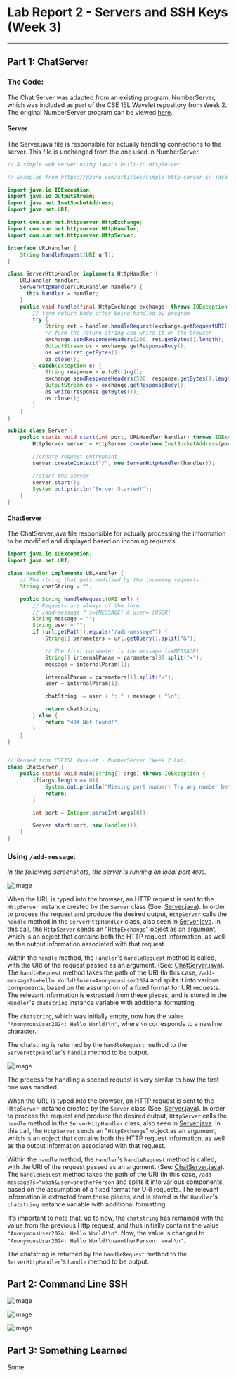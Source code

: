 # Lab Report 2 - Servers and SSH Keys (Week 3)

---

## Part 1: ChatServer

### The Code:

The Chat Server was adapted from an existing program, NumberServer, which was included as part of the CSE 15L Wavelet repository from Week 2. The original NumberServer program can be viewed [here](https://github.com/ucsd-cse15l-f23/wavelet).

#### Server
The Server.java file is responsible for actually handling connections to the server. This file is unchanged from the one used in NumberServer.
```java
// A simple web server using Java's built-in HttpServer

// Examples from https://dzone.com/articles/simple-http-server-in-java were useful references

import java.io.IOException;
import java.io.OutputStream;
import java.net.InetSocketAddress;
import java.net.URI;

import com.sun.net.httpserver.HttpExchange;
import com.sun.net.httpserver.HttpHandler;
import com.sun.net.httpserver.HttpServer;

interface URLHandler {
    String handleRequest(URI url);
}

class ServerHttpHandler implements HttpHandler {
    URLHandler handler;
    ServerHttpHandler(URLHandler handler) {
      this.handler = handler;
    }
    public void handle(final HttpExchange exchange) throws IOException {
        // form return body after being handled by program
        try {
            String ret = handler.handleRequest(exchange.getRequestURI());
            // form the return string and write it on the browser
            exchange.sendResponseHeaders(200, ret.getBytes().length);
            OutputStream os = exchange.getResponseBody();
            os.write(ret.getBytes());
            os.close();
        } catch(Exception e) {
            String response = e.toString();
            exchange.sendResponseHeaders(500, response.getBytes().length);
            OutputStream os = exchange.getResponseBody();
            os.write(response.getBytes());
            os.close();
        }
    }
}

public class Server {
    public static void start(int port, URLHandler handler) throws IOException {
        HttpServer server = HttpServer.create(new InetSocketAddress(port), 0);

        //create request entrypoint
        server.createContext("/", new ServerHttpHandler(handler));

        //start the server
        server.start();
        System.out.println("Server Started!");
    }
}
```
#### ChatServer
The ChatServer.java file responsible for actually processing the information to be modified and displayed based on incoming requests. 
```java
import java.io.IOException;
import java.net.URI;

class Handler implements URLHandler {
    // The string that gets modified by the incoming requests.
    String chatString = "";

    public String handleRequest(URI url) {
        // Requests are always of the form:
        // /add-message ? s=[MESSAGE] & user= [USER]
        String message = "";
        String user = "";
        if (url.getPath().equals("/add-message")) {
            String[] parameters = url.getQuery().split("&");

            // The first parameter is the message (s=MESSAGE)
            String[] internalParam = parameters[0].split("=");
            message = internalParam[1];

            internalParam = parameters[1].split("=");
            user = internalParam[1];

            chatString += user + ": " + message + "\n";

            return chatString;
        } else {
            return "404 Not Found!";
        }
    }
}


// Reused from CSE15L Wavelet - NumberServer (Week 2 Lab)
class ChatServer {
    public static void main(String[] args) throws IOException {
        if(args.length == 0){
            System.out.println("Missing port number! Try any number between 1024 to 49151");
            return;
        }

        int port = Integer.parseInt(args[0]);

        Server.start(port, new Handler());
    }
}
```

### Using `/add-message`:
_In the following screenshots, the server is running on local port `4000`._

![image](https://github.com/503525/cse15l-lab-reports/assets/22303922/17e248d6-e297-468e-a0d3-1b3565aa4c4b)

When the URL is typed into the browser, an HTTP request is sent to the `HttpServer` instance created by the `Server` class (See: [Server.java](#server)). In order to process the request and produce the desired output, `HttpServer` calls the `handle` method in the `ServerHttpHandler` class, also seen in [Server.java](#server). In this call, the `HttpServer` sends an "`HttpExchange`" object as an argument, which is an object that contains both the HTTP request information, as well as the output information associated with that request.

Within the `handle` method, the `Handler`'s `handleRequest` method is called, with the URI of the request passed as an argument. (See: [ChatServer.java](#chatserver)). The `handleRequest` method takes the path of the URI (In this case, `/add-message?s=Hello World!&user=AnonymousUser2024` and splits it into various components, based on the assumption of a fixed format for URI requests. The relevant information is extracted from these pieces, and is stored in the `Handler`'s `chatstring` instance variable with additional formatting. 

The `chatstring`, which was initially empty, now has the value `"AnonymousUser2024: Hello World!\n"`, where `\n` corresponds to a newline character.

The chatstring is returned by the `handleRequest` method to the `ServerHttpHandler`'s `handle` method to be output. 

![image](https://github.com/503525/cse15l-lab-reports/assets/22303922/cb50ba09-7f36-4ba0-aaa6-093968892da4)

The process for handling a second request is very similar to how the first one was handled. 

When the URL is typed into the browser, an HTTP request is sent to the `HttpServer` instance created by the `Server` class (See: [Server.java](#server)). In order to process the request and produce the desired output, `HttpServer` calls the `handle` method in the `ServerHttpHandler` class, also seen in [Server.java](#server). In this call, the `HttpServer` sends an "`HttpExchange`" object as an argument, which is an object that contains both the HTTP request information, as well as the output information associated with that request.

Within the `handle` method, the `Handler`'s `handleRequest` method is called, with the URI of the request passed as an argument. (See: [ChatServer.java](#chatserver)). The `handleRequest` method takes the path of the URI (In this case, `/add-message?s="woah&user=anotherPerson` and splits it into various components, based on the assumption of a fixed format for URI requests. The relevant information is extracted from these pieces, and is stored in the `Handler`'s `chatstring` instance variable with additional formatting. 

It's important to note that, up to now, the `chatstring` has remained with the value from the previous Http request, and thus initially contains the value `"AnonymousUser2024: Hello World!\n"`. Now, the value is changed to `"AnonymousUser2024: Hello World!\nanotherPerson: woah\n"`.

The chatstring is returned by the `handleRequest` method to the `ServerHttpHandler`'s `handle` method to be output. 

## Part 2: Command Line SSH

![image](https://github.com/503525/cse15l-lab-reports/blob/main/Lab%203%20SSH%20Key%20screenshot.PNG?raw=true)

![image](https://github.com/503525/cse15l-lab-reports/blob/main/Lab%203%20SSH%20Key%20screenshot.PNG?raw=true)

![image](https://github.com/503525/cse15l-lab-reports/blob/main/Lab%203%20SSH%20Key%20screenshot.PNG?raw=true)


## Part 3: Something Learned

Some
